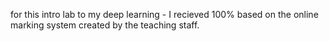 for this intro lab to my deep learning - I recieved 100% based on the online marking system created by the teaching staff.
